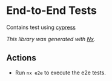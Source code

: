 # End-to-End Tests
Contains test using [cypress](https://www.cypress.io/)

_This library was generated with [Nx](https://nx.dev)._

## Actions
* Run `nx e2e` to execute the e2e tests.
